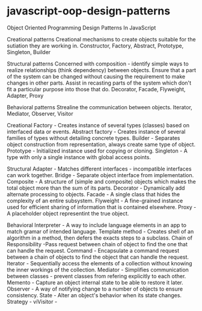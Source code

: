 # javascript-oop-design-patterns
Object Oriented Programming Design Patterns In JavaScript

Creational patterns
Creational mechanisms to create objects suitable for the sutiation they are working in.
Constructor, Factory, Abstract, Prototype, Singleton, Builder

Structural patterns
Concerned with composition  - identify simple ways to realize relationships (think dependency) between objects.
Ensure that a part of the system can be changed without causing the requirement to make changes in other parts.
Assist in recasting parts of the system which don't fit a particular purpose into those that do.
Decorator, Facade, Flyweight, Adapter, Proxy

Behavioral patterns
Strealine the communication between objects.
Iterator, Mediator, Observer, Visitor


Creational
Factory - Creates instance of several types (classes) based on interfaced data or events.
Abstract factory - Creates instance of several families of types without detailing concrete types.
Builder - Separates object construction from representation, always create same type of object.
Prototype - Initialized instance used for copying or cloning.
Singleton - A type with only a single instance with global access points.

Structural
Adapter - Matches different interfaces - incompatible interfaces can work together.
Bridge - Separate object interface from implementation.
Composite - A structure of (simple and composite) objects which makes the total object more than the sum of its parts.
Decorator - Dynamically add alternate processing to objects.
Facade - A single class that hides the complexity of an entire subsystem.
Flyweight - A fine-grained instance used for efficient sharing of information that is contained elsewhere.
Proxy - A placeholder object representint the true object.

Behavioral
Interpreter - A way to include language elements in an app to match gramar of intended language.
Template method - Creates shell of an algorithm in a method, then defers the exacts steps to a subclass.
Chain of Responsibility -Pass request between chain of object to find the one that can handle the request.
Command - Encapsulate a command request between a chain of objects to find the object that can handle the request.
Iterator - Sequentially access the elements of a collection without knowing the inner workings of the collection.
Mediator - Simplifies communication between classes - prevent classes from refering explicitly to each other.
Memento - Capture an object internal state to be able to restore it later.
Observer - A way of notifying change to a number of objects to ensure consistency.
State - Alter an object's behavior when its state changes.
Strategy - 
viVisitor - 


